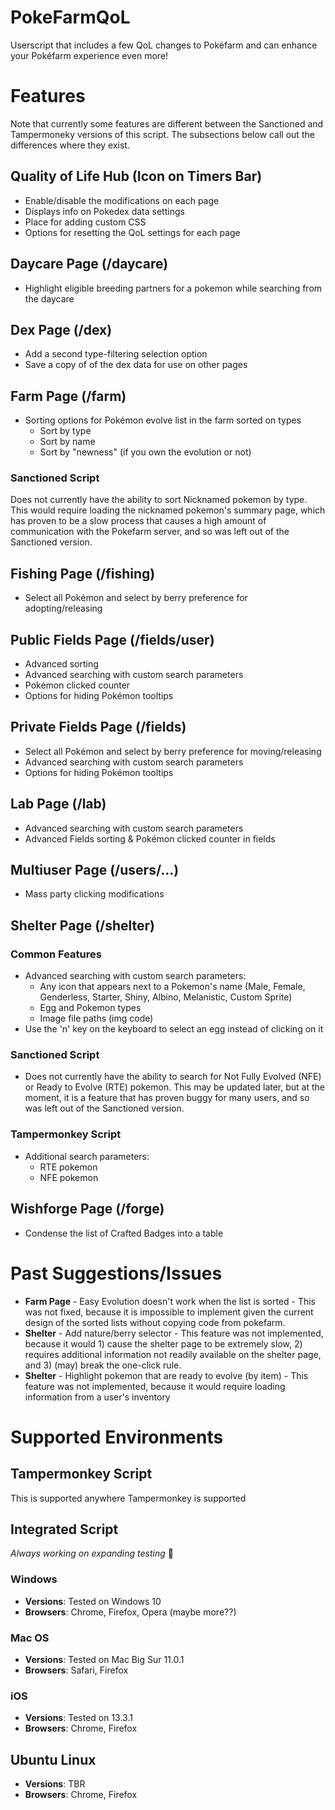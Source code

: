 # PokeFarmQoL
Userscript that includes a few QoL changes to Pokéfarm and can enhance your Pokéfarm experience even more!

# Features
Note that currently some features are different between the Sanctioned and Tampermoneky versions of this script. The subsections below call out the differences where they exist.
## Quality of Life Hub (Icon on Timers Bar)
- Enable/disable the modifications on each page
- Displays info on Pokedex data settings
- Place for adding custom CSS
- Options for resetting the QoL settings for each page
## Daycare Page (/daycare)
- Highlight eligible breeding partners for a pokemon while searching from the daycare
## Dex Page (/dex)
- Add a second type-filtering selection option
- Save a copy of of the dex data for use on other pages
## Farm Page (/farm)
- Sorting options for Pokémon evolve list in the farm sorted on types
  - Sort by type
  - Sort by name
  - Sort by "newness" (if you own the evolution or not)
### Sanctioned Script
Does not currently have the ability to sort Nicknamed pokemon by type. This would require loading the nicknamed pokemon's summary page, which has proven to be a slow process that causes a high amount of communication with the Pokefarm server, and so was left out of the Sanctioned version.
## Fishing Page (/fishing)
- Select all Pokémon and select by berry preference for adopting/releasing
## Public Fields Page (/fields/user)
- Advanced sorting
- Advanced searching with custom search parameters
- Pokémon clicked counter
- Options for hiding Pokémon tooltips
## Private Fields Page (/fields)
- Select all Pokémon and select by berry preference for moving/releasing
- Advanced searching with custom search parameters
- Options for hiding Pokémon tooltips
## Lab Page (/lab)
- Advanced searching with custom search parameters
- Advanced Fields sorting & Pokémon clicked counter in fields
## Multiuser Page (/users/...)
- Mass party clicking modifications
## Shelter Page (/shelter)
### Common Features
- Advanced searching with custom search parameters:
  - Any icon that appears next to a Pokemon's name (Male, Female, Genderless, Starter, Shiny, Albino, Melanistic, Custom Sprite)
  - Egg and Pokemon types
  - Image file paths (img code)
- Use the 'n' key on the keyboard to select an egg instead of clicking on it
### Sanctioned Script
- Does not currently have the ability to search for Not Fully Evolved (NFE) or Ready to Evolve (RTE) pokemon. This may be updated later, but at the moment, it is a feature that has proven buggy for many users, and so was left out of the Sanctioned version.
### Tampermonkey Script
- Additional search parameters:
  - RTE pokemon
  - NFE pokemon
## Wishforge Page (/forge)
- Condense the list of Crafted Badges into a table

# Past Suggestions/Issues
- **Farm Page** - Easy Evolution doesn't work when the list is sorted - This was not fixed, because it is impossible to implement given the current design of the sorted lists without copying code from pokefarm.
- **Shelter** - Add nature/berry selector - This feature was not implemented, because it would 1) cause the shelter page to be extremely slow, 2) requires additional information not readily available on the shelter page, and 3) (may) break the one-click rule.
- **Shelter** - Highlight pokemon that are ready to evolve (by item) - This feature was not implemented, because it would require loading information from a user's inventory

# Supported Environments
## Tampermonkey Script
This is supported anywhere Tampermonkey is supported
## Integrated Script
_Always working on expanding testing_ 🙂
### Windows
- **Versions**: Tested on Windows 10 
- **Browsers**: Chrome, Firefox, Opera (maybe more??)
### Mac OS
- **Versions**: Tested on Mac Big Sur 11.0.1
- **Browsers**: Safari, Firefox
### iOS
- **Versions**: Tested on 13.3.1
- **Browsers**: Chrome, Firefox
## Ubuntu Linux
- **Versions**: TBR
- **Browsers**: Chrome, Firefox
